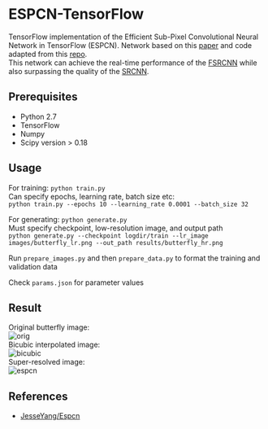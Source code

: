 # ESPCN-TensorFlow
TensorFlow implementation of the Efficient Sub-Pixel Convolutional Neural Network in TensorFlow (ESPCN). Network based on this [paper](https://arxiv.org/pdf/1609.05158.pdf) and code adapted from this [repo](https://github.com/JesseYang/Espcn).
<br>
This network can achieve the real-time performance of the [FSRCNN](https://github.com/drakelevy/FSRCNN-TensorFlow) while also surpassing the quality of the [SRCNN](https://github.com/tegg89/SRCNN-Tensorflow).

## Prerequisites
 * Python 2.7
 * TensorFlow
 * Numpy
 * Scipy version > 0.18

## Usage
For training: `python train.py`
<br>
Can specify epochs, learning rate, batch size etc:
<br>
`python train.py --epochs 10 --learning_rate 0.0001 --batch_size 32`
<br>

For generating: `python generate.py`
<br>
Must specify checkpoint, low-resolution image, and output path
<br>
`python generate.py --checkpoint logdir/train --lr_image images/butterfly_lr.png --out_path results/butterfly_hr.png`

Run `prepare_images.py` and then `prepare_data.py` to format the training and validation data

Check `params.json` for parameter values

## Result

Original butterfly image:
<br>
![orig](https://github.com/drakelevy/ESPCN-TensorFlow/blob/master/result/original.jpg)
<br>
Bicubic interpolated image:
<br>
![bicubic](https://github.com/drakelevy/ESPCN-Tensorflow/blob/master/result/bicubic.jpg)
<br>
Super-resolved image:
<br>
![espcn](https://github.com/drakelevy/ESPCN-Tensorflow/blob/master/result/espcn.png)

## References
* [JesseYang/Espcn](https://github.com/JesseYang/Espcn)
